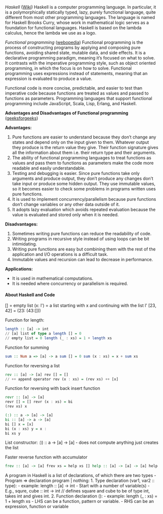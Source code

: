 *Haskell* ([Wiki](https://wiki.haskell.org/Introduction))
Haskell is a computer programming language. In particular, it is a polymorphically statically typed, lazy, purely functional language, quite different from most other programming languages. The language is named for Haskell Brooks Curry, whose work in mathematical logic serves as a foundation for functional languages. Haskell is based on the lambda calculus, hence the lambda we use as a logo.

*Functional programming* ([webopedia](https://www.webopedia.com/definitions/functional-programming/))
Functional programming is the process of constructing programs by applying and composing pure functions, avoiding shared state, mutable data, and side effects. It is a declarative programming paradigm, meaning it’s focused on what to solve. It contrasts with the imperative programming style, such as object oriented programming, in which the focus is on how to solve. Functional programming uses expressions instead of statements, meaning that an expression is evaluated to produce a value.

Functional code is more concise, predictable, and easier to test than imperative code because functions are treated as values and passed to functions as parameters. Programming languages that support functional programming include JavaScript, Scala, Lisp, Erlang, and Haskell.

**Advantages and Disadvantages of Functional programming** ([geeksforgeeks](https://www.geeksforgeeks.org/functional-programming-paradigm/))

**Advantages:**  

1.  Pure functions are easier to understand because they don’t change any states and depend only on the input given to them. Whatever output they produce is the return value they give. Their function signature gives all the information about them i.e. their return type and their arguments.
2.  The ability of functional programming languages to treat functions as values and pass them to functions as parameters make the code more readable and easily understandable.
3.  Testing and debugging is easier. Since pure functions take only arguments and produce output, they don’t produce any changes don’t take input or produce some hidden output. They use immutable values, so it becomes easier to check some problems in programs written uses pure functions.
4.  It is used to implement concurrency/parallelism because pure functions don’t change variables or any other data outside of it.
5.  It adopts lazy evaluation which avoids repeated evaluation because the value is evaluated and stored only when it is needed.

**Disadvantages:**  

1.  Sometimes writing pure functions can reduce the readability of code.
2.  Writing programs in recursive style instead of using loops can be bit intimidating.
3.  Writing pure functions are easy but combining them with the rest of the application and I/O operations is a difficult task.
4.  Immutable values and recursion can lead to decrease in performance.

**Applications:** 

-   It is used in mathematical computations.
-   It is needed where concurrency or parallelism is required.


#### About Haskell and Code

[] = empty list (x: l') = a list starting with x and continuing with the list l' [23, 42] = (23: (43:[])) 

Function for length:
``` Haskell
length :: [a] -> int 
// [a] list of type a length [] = 0 
// empty list = 0 length (_ : xs) = 1 + length xs
```

Function for summing
```Haskell
sum :: Num a => [a] -> a sum [] = 0 sum (x : xs) = x + sum xs
```

Function for reversing a list

```Haskell
rev :: [a] -> [a] rev [] = [] 
// ++ append operator rev (x : xs) = (rev xs) ++ [x]
```

Function for reversing with back insert function
```Haskell
revr :: [a] -> [a] 
revr [] = [] revr (x : xs) = bi 
(rev xs) x 

(:) :: a -> [a] -> [a] 
bi :: [a] -> a -> [a] 
bi [] x = [x] 
bi (x : xs) y = x : 
bi xs y
```

List constructor: :)) :: a -> [a] -> [a] - does not compute anything just creates the list

Faster reverse function with accumulator
```Haskell
frev :: [a] -> [a] frev xs = help xs [] help :: [a] -> [a] -> [a] help [] ys = ys help (x : xs) ys = help xs (x : ys)
```

A program in Haskell is a list of declarations, of which there are two types - Program => declaration program | nothing: 
	1. Type declaration (var1, var2 :: type): - example: length :: [a] -> int - Start with a number of variable(s) - E.g., squre, cube :: int -> int // defines square and cube to be of type int, takes int and gives int. 
	2. Function declaration (): - example: length (\_ : xs) = 1 + length xs - LHS can be a function, pattern or variable. - RHS can be an expression, function or variable